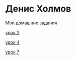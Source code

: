 # Денис Холмов
Мои домашние задания

 [урок 2](https://disk.yandex.ru/client/disk/графика "Моя готовая домашка")
 
 [урок 4](https://codepen.io/denisholmov/pen/wRwrZm "Моя готовая домашка")
 
 [урок 7](https://denisholmov.github.io/lesson_7/DZmaket.html "Моя готовая домашка")
